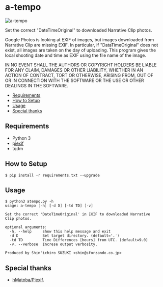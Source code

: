 # a-tempo

![a-tempo](https://user-images.githubusercontent.com/32637762/37560311-37fb6f02-2a79-11e8-8d19-401cdcc4f0df.png)

Set the correct "DateTimeOriginal" ​​to downloaded Narrative Clip photos.

Google Photos is looking at EXIF of images, but images downloaded from Narrative Clip are missing EXIF.
In particular, if "DataTimeOriginal" does not exist, all images are taken on the day of uploading.
This program gives the local shooting date and time as EXIF using the file name of the image.

IN NO EVENT SHALL THE AUTHORS OR COPYRIGHT HOLDERS BE LIABLE FOR ANY CLAIM, DAMAGES OR OTHER LIABILITY, WHETHER IN AN ACTION OF CONTRACT, TORT OR OTHERWISE, ARISING FROM, OUT OF OR IN CONNECTION WITH THE SOFTWARE OR THE USE OR OTHER DEALINGS IN THE SOFTWARE.

- [Requirements](#requirements)
- [How to Setup](#how-to-setup)
- [Usage](#usage)
- [Special thanks](#special-thanks)

## Requirements

* Python 3
* [piexif](https://github.com/hMatoba/Piexif)
* tqdm

## How to Setup

```
$ pip install -r requirements.txt --upgrade
```

## Usage

```
$ python3 atempo.py -h
usage: a-tempo [-h] [-d D] [-td TD] [-v]

Set the correct 'DateTimeOriginal' in EXIF ​​to downloaded Narrative Clip photos.

optional arguments:
  -h, --help     show this help message and exit
  -d D           Set target directory. (default='.')
  -td TD         Time Differences [hours] from UTC. (default=9.0)
  -v, --verbose  Increse output verbosity.

Produced by Shin'ichiro SUZUKI <shin@sforzando.co.jp>
```

## Special thanks

* [hMatoba/Piexif](https://github.com/hMatoba/Piexif).
